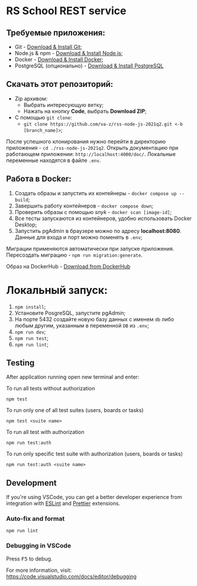 # RS School REST service

## Требуемые приложения:

- Git - [Download & Install Git](https://git-scm.com/downloads);
- Node.js & npm - [Download & Install Node.js](https://nodejs.org/en/download/);
- Docker - [Download & Install Docker](https://docs.docker.com/get-docker/);
- PostgreSQL (опционально) - [Download & Install PostgreSQL](https://www.postgresql.org/download/)

## Скачать этот репозиторий:

- Zip архивом:
  - Выбрать интересующую ветку;
  - Нажать на кнопку **Code**, выбрать **Download ZIP**;
- С помощью `git clone`:
  - `git clone https://github.com/va-z/rss-node-js-2021q2.git <-b [branch_name]>`;

После успешного клонирования нужно перейти в директорию приложения - `cd ./rss-node-js-2021q2`. Открыть документацию при работающем приложении: `http://localhost:4000/doc/`. Локальные переменные находятся в файле `.env`.

## Работа в Docker:

1. Создать образы и запустить их контейнеры - `docker compose up --build`;
2. Завершить работу контейнеров - `docker compose down`;
3. Проверить образы с помощью _snyk_ - `docker scan [image-id]`;
4. Все тесты запускаются из контейнеров, удобно использовать Docker Desktop;
5. Запустить pgAdmin в браузере можно по адресу **localhost:8080**. Данные для входа и порт можно поменять в `.env`;

Миграции применяются автоматически при запуске приложения. Пересоздать миграцию - `npm run migration:generate`.

Образ на DockerHub - [Download from DockerHub](https://hub.docker.com/r/vasiliz/rss-node-js-2021q2)

# Локальный запуск:

1. `npm install`;
2. Установите PosgreSQL, запустите pgAdmin;
3. На порте 5432 создайте новую базу данных с именем `db` либо любым другим, указанным в переменной `DB` из `.env`;
4. `npm run dev`;
5. `npm run test`;
6. `npm run lint`;

## Testing

After application running open new terminal and enter:

To run all tests without authorization

```
npm test
```

To run only one of all test suites (users, boards or tasks)

```
npm test <suite name>
```

To run all test with authorization

```
npm run test:auth
```

To run only specific test suite with authorization (users, boards or tasks)

```
npm run test:auth <suite name>
```

## Development

If you're using VSCode, you can get a better developer experience from integration with [ESLint](https://marketplace.visualstudio.com/items?itemName=dbaeumer.vscode-eslint) and [Prettier](https://marketplace.visualstudio.com/items?itemName=esbenp.prettier-vscode) extensions.

### Auto-fix and format

```
npm run lint
```

### Debugging in VSCode

Press <kbd>F5</kbd> to debug.

For more information, visit: https://code.visualstudio.com/docs/editor/debugging
